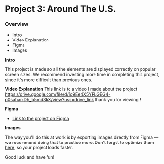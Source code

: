 # Project 3: Around The U.S.

### Overview

- Intro
- Video Explanation
- Figma
- Images

**Intro**

This project is made so all the elements are displayed correctly on popular screen sizes. We recommend investing more time in completing this project, since it's more difficult than previous ones.

**Video Explanation**
This link is to a video I made about the project https://drive.google.com/file/d/1o9Ee4X5YPLGEG4-p0sahamDh_b5md3bX/view?usp=drive_link thank you for viewing !

**Figma**

- [Link to the project on Figma](https://www.figma.com/file/ii4xxsJ0ghevUOcssTlHZv/Sprint-3%3A-Around-the-US?node-id=0%3A1)

**Images**

The way you'll do this at work is by exporting images directly from Figma — we recommend doing that to practice more. Don't forget to optimize them [here](https://tinypng.com/), so your project loads faster.

Good luck and have fun!
